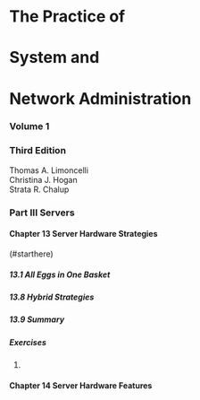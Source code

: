 # The Practice of
# System and
# Network Administration

### Volume 1
### Third Edition

Thomas A. Limoncelli  
Christina J. Hogan  
Strata R. Chalup  


### Part III Servers
#### Chapter 13 Server Hardware Strategies


(#starthere)

##### 13.1 All Eggs in One Basket



##### 13.8 Hybrid Strategies

##### 13.9 Summary




##### Exercises
1. 




#### Chapter 14 Server Hardware Features
